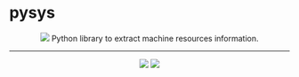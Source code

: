 # pysys
<p align="center">
    <a href="#logo" alt="pysys logo">
        <img src="http://uupload.ir/files/lls2_capture.png" /></a>
        Python library to extract machine resources information.
</p>

---

<p align="center">
    <a href="#travis" alt="travis ci">
        <img src="https://travis-ci.com/aligholamee/pysys.svg?token=gYMHKihsfvyCN8TKR6jd&branch=master" /></a>
    <a href="https://codecov.io/gh/aligholamee/pysys">
        <img src="https://codecov.io/gh/aligholamee/pysys/branch/master/graph/badge.svg" /></a>
</p>
